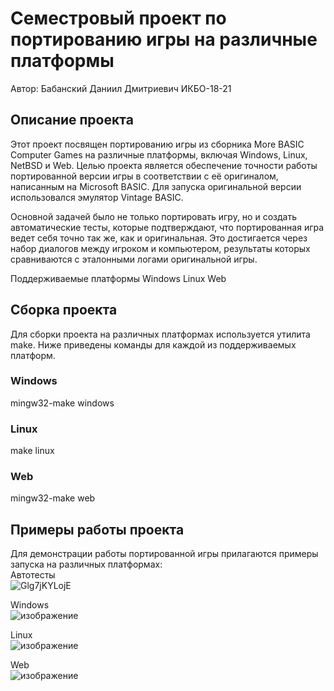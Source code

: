 # Семестровый проект по портированию игры на различные платформы
Автор: Бабанский Даниил Дмитриевич ИКБО-18-21
## Описание проекта

Этот проект посвящен портированию игры из сборника More BASIC Computer Games на различные платформы, включая Windows, Linux, NetBSD и Web. Целью проекта является обеспечение точности работы портированной версии игры в соответствии с её оригиналом, написанным на Microsoft BASIC. Для запуска оригинальной версии использовался эмулятор Vintage BASIC.

Основной задачей было не только портировать игру, но и создать автоматические тесты, которые подтверждают, что портированная игра ведет себя точно так же, как и оригинальная. Это достигается через набор диалогов между игроком и компьютером, результаты которых сравниваются с эталонными логами оригинальной игры.

Поддерживаемые платформы Windows Linux Web
## Сборка проекта

Для сборки проекта на различных платформах используется утилита make. Ниже приведены команды для каждой из поддерживаемых платформ.
### Windows

mingw32-make windows
### Linux

make linux

### Web

mingw32-make web
## Примеры работы проекта
Для демонстрации работы портированной игры прилагаются примеры запуска на различных платформах:\
Автотесты\
![Glg7jKYLojE](https://github.com/user-attachments/assets/00a4bd4d-99f4-431c-8694-c0fbd345457a)

Windows\
![изображение](https://github.com/user-attachments/assets/dd61c354-fd18-4060-bd49-b59edb1edb43)

Linux\
![изображение](https://github.com/user-attachments/assets/78cb495d-30c1-412d-a516-18a9df5514af)

Web\
![изображение](https://github.com/user-attachments/assets/e313c568-a0f6-47b2-9314-13793b012efd)



